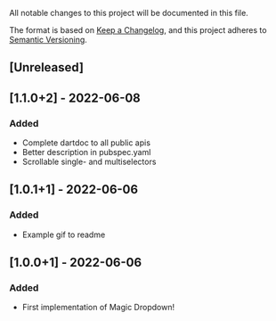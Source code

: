 All notable changes to this project will be documented in this file.

The format is based on [Keep a Changelog](https://keepachangelog.com/en/1.0.0/),
and this project adheres to [Semantic Versioning](https://semver.org/spec/v2.0.0.html).

## [Unreleased]
## [1.1.0+2] - 2022-06-08

### Added

- Complete dartdoc to all public apis
- Better description in pubspec.yaml
- Scrollable single- and multiselectors

## [1.0.1+1] - 2022-06-06

### Added

- Example gif to readme

## [1.0.0+1] - 2022-06-06

### Added

- First implementation of Magic Dropdown!
